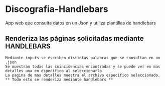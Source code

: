 # Discografia-Handlebars
App web que consulta datos en un Json y utiliza plantillas de handlebars

## Renderiza las páginas solicitadas mediante HANDLEBARS

    Mediante inputs se escriben distintas palabras que se consultan en un .json
    Se muestran todas las coincidencias encontradas y se puede ver en mas detalles una en especifico al seleccionarla
    La pagina de mas detalles muestra el archivo especifico seleccionado.
    ** Todo esto se renderiza mediante handlebars **
